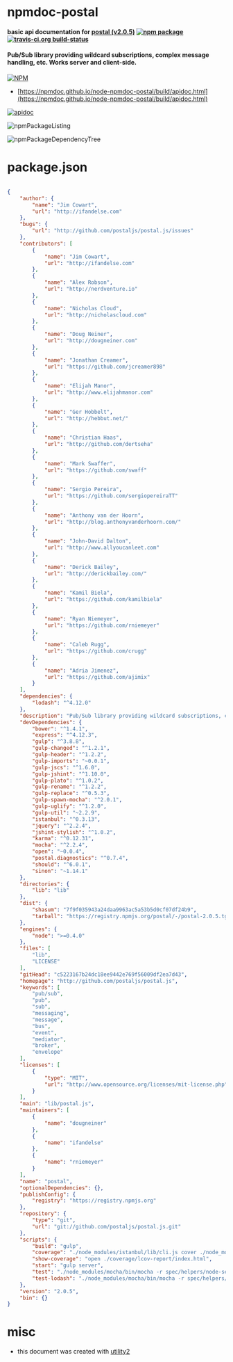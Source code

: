# npmdoc-postal

#### basic api documentation for  [postal (v2.0.5)](http://github.com/postaljs/postal.js)  [![npm package](https://img.shields.io/npm/v/npmdoc-postal.svg?style=flat-square)](https://www.npmjs.org/package/npmdoc-postal) [![travis-ci.org build-status](https://api.travis-ci.org/npmdoc/node-npmdoc-postal.svg)](https://travis-ci.org/npmdoc/node-npmdoc-postal)

#### Pub/Sub library providing wildcard subscriptions, complex message handling, etc.  Works server and client-side.

[![NPM](https://nodei.co/npm/postal.png?downloads=true&downloadRank=true&stars=true)](https://www.npmjs.com/package/postal)

- [https://npmdoc.github.io/node-npmdoc-postal/build/apidoc.html](https://npmdoc.github.io/node-npmdoc-postal/build/apidoc.html)

[![apidoc](https://npmdoc.github.io/node-npmdoc-postal/build/screenCapture.buildCi.browser.%252Ftmp%252Fbuild%252Fapidoc.html.png)](https://npmdoc.github.io/node-npmdoc-postal/build/apidoc.html)

![npmPackageListing](https://npmdoc.github.io/node-npmdoc-postal/build/screenCapture.npmPackageListing.svg)

![npmPackageDependencyTree](https://npmdoc.github.io/node-npmdoc-postal/build/screenCapture.npmPackageDependencyTree.svg)



# package.json

```json

{
    "author": {
        "name": "Jim Cowart",
        "url": "http://ifandelse.com"
    },
    "bugs": {
        "url": "http://github.com/postaljs/postal.js/issues"
    },
    "contributors": [
        {
            "name": "Jim Cowart",
            "url": "http://ifandelse.com"
        },
        {
            "name": "Alex Robson",
            "url": "http://nerdventure.io"
        },
        {
            "name": "Nicholas Cloud",
            "url": "http://nicholascloud.com"
        },
        {
            "name": "Doug Neiner",
            "url": "http://dougneiner.com"
        },
        {
            "name": "Jonathan Creamer",
            "url": "https://github.com/jcreamer898"
        },
        {
            "name": "Elijah Manor",
            "url": "http://www.elijahmanor.com"
        },
        {
            "name": "Ger Hobbelt",
            "url": "http://hebbut.net/"
        },
        {
            "name": "Christian Haas",
            "url": "http://github.com/dertseha"
        },
        {
            "name": "Mark Swaffer",
            "url": "https://github.com/swaff"
        },
        {
            "name": "Sergio Pereira",
            "url": "https://github.com/sergiopereiraTT"
        },
        {
            "name": "Anthony van der Hoorn",
            "url": "http://blog.anthonyvanderhoorn.com/"
        },
        {
            "name": "John-David Dalton",
            "url": "http://www.allyoucanleet.com"
        },
        {
            "name": "Derick Bailey",
            "url": "http://derickbailey.com/"
        },
        {
            "name": "Kamil Biela",
            "url": "https://github.com/kamilbiela"
        },
        {
            "name": "Ryan Niemeyer",
            "url": "https://github.com/rniemeyer"
        },
        {
            "name": "Caleb Rugg",
            "url": "https://github.com/crugg"
        },
        {
            "name": "Adria Jimenez",
            "url": "https://github.com/ajimix"
        }
    ],
    "dependencies": {
        "lodash": "^4.12.0"
    },
    "description": "Pub/Sub library providing wildcard subscriptions, complex message handling, etc.  Works server and client-side.",
    "devDependencies": {
        "bower": "^1.4.1",
        "express": "^4.12.3",
        "gulp": "^3.8.8",
        "gulp-changed": "^1.2.1",
        "gulp-header": "^1.2.2",
        "gulp-imports": "~0.0.1",
        "gulp-jscs": "^1.6.0",
        "gulp-jshint": "^1.10.0",
        "gulp-plato": "^1.0.2",
        "gulp-rename": "^1.2.2",
        "gulp-replace": "^0.5.3",
        "gulp-spawn-mocha": "^2.0.1",
        "gulp-uglify": "^1.2.0",
        "gulp-util": "~2.2.9",
        "istanbul": "^0.3.13",
        "jquery": "^2.2.4",
        "jshint-stylish": "^1.0.2",
        "karma": "^0.12.31",
        "mocha": "^2.2.4",
        "open": "~0.0.4",
        "postal.diagnostics": "^0.7.4",
        "should": "^6.0.1",
        "sinon": "~1.14.1"
    },
    "directories": {
        "lib": "lib"
    },
    "dist": {
        "shasum": "7f9f035943a24daa9963ac5a53b5d0cf07df24b9",
        "tarball": "https://registry.npmjs.org/postal/-/postal-2.0.5.tgz"
    },
    "engines": {
        "node": ">=0.4.0"
    },
    "files": [
        "lib",
        "LICENSE"
    ],
    "gitHead": "c5223167b24dc18ee9442e769f56009df2ea7d43",
    "homepage": "http://github.com/postaljs/postal.js",
    "keywords": [
        "pub/sub",
        "pub",
        "sub",
        "messaging",
        "message",
        "bus",
        "event",
        "mediator",
        "broker",
        "envelope"
    ],
    "licenses": [
        {
            "type": "MIT",
            "url": "http://www.opensource.org/licenses/mit-license.php"
        }
    ],
    "main": "lib/postal.js",
    "maintainers": [
        {
            "name": "dougneiner"
        },
        {
            "name": "ifandelse"
        },
        {
            "name": "rniemeyer"
        }
    ],
    "name": "postal",
    "optionalDependencies": {},
    "publishConfig": {
        "registry": "https://registry.npmjs.org"
    },
    "repository": {
        "type": "git",
        "url": "git://github.com/postaljs/postal.js.git"
    },
    "scripts": {
        "build": "gulp",
        "coverage": "./node_modules/istanbul/lib/cli.js cover ./node_modules/mocha/bin/_mocha -x 'spec/**/*'  -- -r spec/helpers/node-setup.js spec spec/*.spec.js",
        "show-coverage": "open ./coverage/lcov-report/index.html",
        "start": "gulp server",
        "test": "./node_modules/mocha/bin/mocha -r spec/helpers/node-setup.js spec",
        "test-lodash": "./node_modules/mocha/bin/mocha -r spec/helpers/node-lodash-build-setup.js spec"
    },
    "version": "2.0.5",
    "bin": {}
}
```



# misc
- this document was created with [utility2](https://github.com/kaizhu256/node-utility2)
